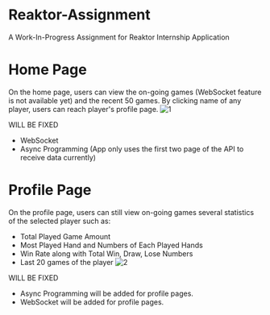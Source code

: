 # Reaktor-Assignment
A Work-In-Progress Assignment for Reaktor Internship Application

# Home Page
On the home page, users can view the on-going games (WebSocket feature is not available yet) and the recent 50 games. By clicking name of any player, users can reach player's profile page.
![1](https://user-images.githubusercontent.com/69986916/150693565-4d5e1e37-64d7-44ee-9e28-e085acf12b18.JPG)

WILL BE FIXED
- WebSocket
- Async Programming (App only uses the first two page of the API to receive data currently)

# Profile Page
On the profile page, users can still view on-going games several statistics of the selected player such as:
- Total Played Game Amount
- Most Played Hand and Numbers of Each Played Hands
- Win Rate along with Total Win, Draw, Lose Numbers
- Last 20 games of the player
![2](https://user-images.githubusercontent.com/69986916/150693751-995eb195-2eb5-4a6a-ae3a-ba733835043d.JPG)

WILL BE FIXED
- Async Programming will be added for profile pages.
- WebSocket will be added for profile pages.

